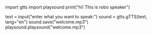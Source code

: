 import gtts
import playsound
print("hi! This is robo speaker")

text = input("enter what you want to speak:")
sound = gtts.gTTS(text, lang="en")
sound.save("welcome.mp3")
playsound.playsound("welcome.mp3")

